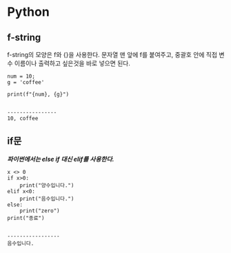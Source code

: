 # Python

## f-string
f-string의 모양은 f와 {}을 사용한다. 문자열 맨 앞에 f를 붙여주고, 중괄호 안에 직접 변수 이름이나 출력하고 싶은것을 바로 넣으면 된다.

```
num = 10;
g = 'coffee'

print(f"{num}, {g}")


----------------
10, coffee
```

## if문
***파이썬에서는 else if 대신 elif를 사용한다.***
```
x <> 0
if x>0:
    print("양수입니다.")
elif x<0:
    print("음수입니다.")
else:
    print("zero")
print("종료")


-----------------
음수입니다.
```